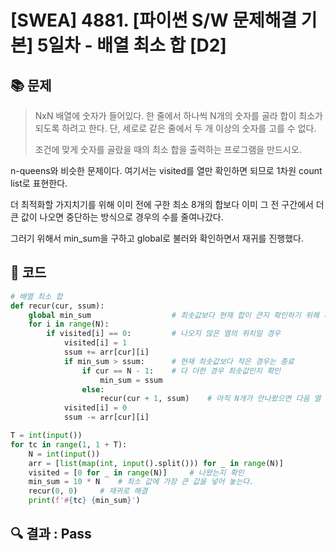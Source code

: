 # [SWEA] 4881. [파이썬 S/W 문제해결 기본] 5일차 - 배열 최소 합 [D2]

## 📚 문제

>NxN 배열에 숫자가 들어있다. 한 줄에서 하나씩 N개의 숫자를 골라 합이 최소가 되도록 하려고 한다. 단, 세로로 같은 줄에서 두 개 이상의 숫자를 고를 수 없다.
>
>조건에 맞게 숫자를 골랐을 때의 최소 합을 출력하는 프로그램을 만드시오.

n-queens와 비슷한 문제이다. 여기서는 visited를 열만 확인하면 되므로 1차원 count list로 표현한다.

더 최적화할 가지치기를 위해 이미 전에 구한 최소 8개의 합보다 이미 그 전 구간에서 더 큰 값이 나오면 중단하는 방식으로 경우의 수를 줄여나갔다.

그러기 위해서 min_sum을 구하고 global로 불러와 확인하면서 재귀를 진행했다.

## 📒 코드

```python
# 배열 최소 합
def recur(cur, ssum):
    global min_sum                  # 최솟값보다 현재 합이 큰지 확인하기 위해 사용
    for i in range(N):
        if visited[i] == 0:         # 나오지 않은 열의 위치일 경우
            visited[i] = 1
            ssum += arr[cur][i]
            if min_sum > ssum:      # 현재 최솟값보다 작은 경우는 종료
                if cur == N - 1:    # 다 더한 경우 최솟값인지 확인
                    min_sum = ssum
                else:
                    recur(cur + 1, ssum)    # 아직 N개가 안나왔으면 다음 열 확인
            visited[i] = 0
            ssum -= arr[cur][i]

T = int(input())
for tc in range(1, 1 + T):
    N = int(input())
    arr = [list(map(int, input().split())) for _ in range(N)]
    visited = [0 for _ in range(N)]     # 나왔는지 확인
    min_sum = 10 * N    # 최소 값에 가장 큰 값을 넣어 놓는다.
    recur(0, 0)     # 재귀로 해결
    print(f'#{tc} {min_sum}')

```

## 🔍 결과 : Pass